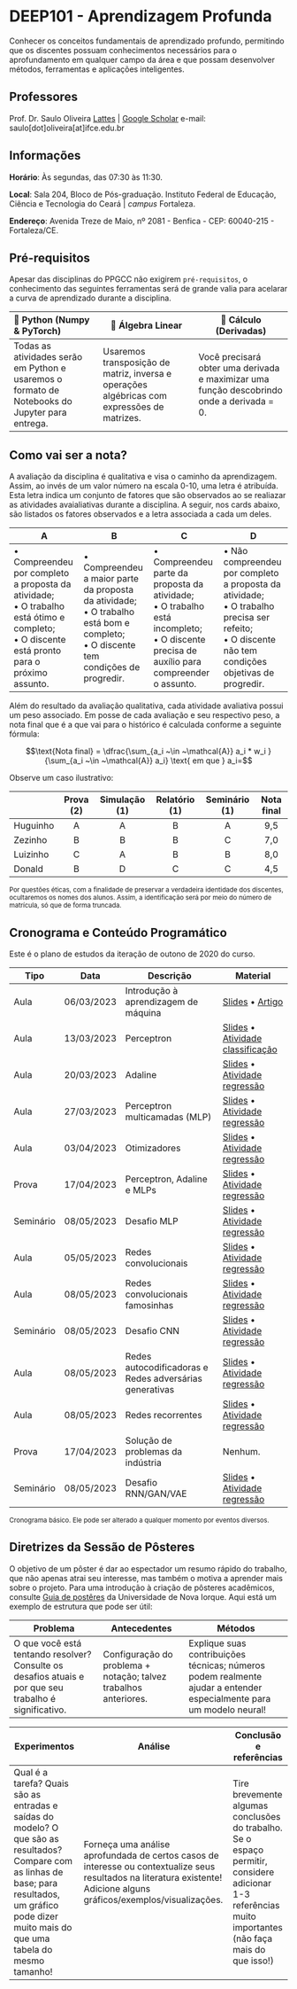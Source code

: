 # DEEP101 - Aprendizagem Profunda
Conhecer os conceitos fundamentais de aprendizado profundo, permitindo que os discentes possuam conhecimentos necessários para o aprofundamento em qualquer campo da área e que possam desenvolver métodos, ferramentas e aplicações inteligentes.

## Professores
Prof. Dr. Saulo Oliveira [Lattes](http://lattes.cnpq.br/9883694006602467) | [Google Scholar](https://scholar.google.com.br/citations?user=rRTkRcAAAAAJ)
e-mail: saulo[dot]oliveira[at]ifce.edu.br

## Informações
**Horário**: Às segundas, das 07:30 às 11:30.

**Local**: Sala 204, Bloco de Pós-graduação. Instituto Federal de Educação, Ciência e Tecnologia do Ceará | *campus* Fortaleza.

**Endereço**: Avenida Treze de Maio, nº 2081 - Benfica - CEP: 60040-215 - Fortaleza/CE.

## Pré-requisitos
Apesar das disciplinas do PPGCC não exigirem ```pré-requisitos```, o conhecimento das seguintes ferramentas será de grande valia para acelarar a curva de aprendizado durante a disciplina.

| 🐍  Python (Numpy & PyTorch)                                  | 🔢  Álgebra Linear                                            | 🧮 Cálculo (Derivadas)                                        |
| :----------------------------------------------------------- | ------------------------------------------------------------ | ------------------------------------------------------------ |
| Todas as atividades serão em Python e usaremos o formato de Notebooks do Jupyter para entrega. | Usaremos transposição de matriz, inversa e operações algébricas com expressões de matrizes. | Você precisará obter uma derivada e maximizar uma função descobrindo onde a derivada = 0. |

## Como vai ser a nota?
A avaliação da disciplina é qualitativa e visa o caminho da aprendizagem. Assim, ao invés de um valor número na escala 0-10, uma letra é atribuída. Esta letra indica um conjunto de fatores que são observados ao se realiazar as atividades avaialiativas durante a disciplina. A seguir, nos cards abaixo, são listados os fatores observados e a letra associada a cada um deles.

| A                                                            | B                                                            | C                                                            | D                                                            |
| ------------------------------------------------------------ | ------------------------------------------------------------ | ------------------------------------------------------------ | ------------------------------------------------------------ |
| $\bullet$ Compreendeu por completo a proposta da atividade;<br/>$\bullet$ O trabalho está ótimo e completo;<br/>$\bullet$ O discente está pronto para o próximo assunto. | $\bullet$ Compreendeu a maior parte da proposta da atividade;<br/>$\bullet$ O trabalho está bom e completo;<br/>$\bullet$ O discente tem condições de progredir. | $\bullet$ Compreendeu parte da proposta da atividade;<br/>$\bullet$ O trabalho está incompleto;<br/>$\bullet$ O discente precisa de auxílio para compreender o assunto. | $\bullet$ Não compreendeu por completo a proposta da atividade;<br/>$\bullet$ O trabalho precisa ser refeito;<br/>$\bullet$ O discente não tem condições objetivas de progredir. |

Além do resultado da avaliação qualitativa, cada atividade avaliativa possui um peso associado. Em posse de cada avaliação e seu respectivo peso, a nota final que é a que vai para o histórico é calculada conforme a seguinte fórmula:

$$\text{Nota final} = \dfrac{\sum_{a_i ~\in ~\mathcal{A}} a_i * w_i }{\sum_{a_i ~\in ~\mathcal{A}} a_i} \text{ em que } a_i=$$ 

Observe um caso ilustrativo:

|          | Prova (2) | Simulação (1) | Relatório (1) | Seminário (1) | Nota final |
| -------- | :-------: | :-----------: | :-----------: | :-----------: | :--------: |
| Huguinho |     A     |       A       |       B       |       A       |    9,5     |
| Zezinho  |     B     |       B       |       B       |       C       |    7,0     |
| Luizinho |     C     |       A       |       B       |       B       |    8,0     |
| Donald   |     B     |       D       |       C       |       C       |    4,5     |

<small>Por questões éticas, com a finalidade de preservar a verdadeira identidade dos discentes, ocultaremos os nomes dos alunos. Assim, a identificação será por meio do número de matrícula, só que de forma truncada.</small>

## Cronograma e Conteúdo Programático

Este é o plano de estudos da iteração de outono de 2020 do curso.

| Tipo      | Data       | Descrição                                               | Material                                                     |
| --------- | ---------- | ------------------------------------------------------- | ------------------------------------------------------------ |
| Aula      | 06/03/2023 | Introdução à aprendizagem de máquina                    | [Slides](slides/dl_00.pdf) • [Artigo](atividades/atividade-01.pdf) |
| Aula      | 13/03/2023 | Perceptron                                              | [Slides](slides/dl_01_ml.pdf) • [Atividade classificação](atividades/atividade-01.pdf) |
| Aula      | 20/03/2023 | Adaline                                                 | [Slides](slides/dl_03_adaline.pdf) • [Atividade regressão](atividades/atividade-01.pdf) |
| Aula      | 27/03/2023 | Perceptron multicamadas (MLP)                           | [Slides](slides/dl_03_adaline.pdf) • [Atividade regressão](atividades/atividade-01.pdf) |
| Aula      | 03/04/2023 | Otimizadores                                            | [Slides](slides/dl_03_adaline.pdf) • [Atividade regressão](atividades/atividade-01.pdf) |
| Prova     | 17/04/2023 | Perceptron, Adaline e MLPs                              | [Slides](slides/dl_03_adaline.pdf) • [Atividade regressão](atividades/atividade-01.pdf) |
| Seminário | 08/05/2023 | Desafio MLP                                             | [Slides](slides/dl_03_adaline.pdf) • [Atividade regressão](atividades/atividade-01.pdf) |
| Aula      | 05/05/2023 | Redes convolucionais                                    | [Slides](slides/dl_03_adaline.pdf) • [Atividade regressão](atividades/atividade-01.pdf) |
| Aula      | 08/05/2023 | Redes convolucionais famosinhas                         | [Slides](slides/dl_03_adaline.pdf) • [Atividade regressão](atividades/atividade-01.pdf) |
| Seminário | 08/05/2023 | Desafio CNN                                             | [Slides](slides/dl_03_adaline.pdf) • [Atividade regressão](atividades/atividade-01.pdf) |
| Aula      | 08/05/2023 | Redes autocodificadoras e Redes adversárias generativas | [Slides](slides/dl_03_adaline.pdf) • [Atividade regressão](atividades/atividade-01.pdf) |
| Aula      | 08/05/2023 | Redes recorrentes                                       | [Slides](slides/dl_03_adaline.pdf) • [Atividade regressão](atividades/atividade-01.pdf) |
| Prova     | 17/04/2023 | Solução de problemas da indústria                       | Nenhum.                                                      |
| Seminário | 08/05/2023 | Desafio RNN/GAN/VAE                                     | [Slides](slides/dl_03_adaline.pdf) • [Atividade regressão](atividades/atividade-01.pdf) |

<small>Cronograma básico. Ele pode ser alterado a qualquer momento por eventos diversos.</small>

## Diretrizes da Sessão de Pôsteres

O objetivo de um pôster é dar ao espectador um resumo rápido do trabalho, que não apenas atrai seu interesse, mas também o motiva a aprender mais sobre o projeto. Para uma introdução à criação de pôsteres acadêmicos, consulte [Guia de postêres](https://guides.nyu.edu/posters) da Universidade de Nova Iorque. Aqui está um exemplo de estrutura que pode ser útil:

| Problema                                                     | Antecedentes                                                 | Métodos                                                      |
| ------------------------------------------------------------ | ------------------------------------------------------------ | ------------------------------------------------------------ |
| O que você está tentando resolver? Consulte os desafios atuais e por que seu trabalho é significativo. | Configuração do problema + notação; talvez trabalhos anteriores. | Explique suas contribuições técnicas; números podem realmente ajudar a entender especialmente para um modelo neural! |

| Experimentos                                                 | Análise                                                      | Conclusão e referências                                      |
| ------------------------------------------------------------ | ------------------------------------------------------------ | ------------------------------------------------------------ |
| Qual é a tarefa? Quais são as entradas e saídas do modelo? O que são as resultados? Compare com as linhas de base; para resultados, um gráfico pode dizer muito mais do que uma tabela do mesmo tamanho! | Forneça uma análise aprofundada de certos casos de interesse ou contextualize seus resultados na literatura existente! Adicione alguns gráficos/exemplos/visualizações. | Tire brevemente algumas conclusões do trabalho.<br/>Se o espaço permitir, considere adicionar 1-3 referências muito importantes (não faça mais do que isso!) |

